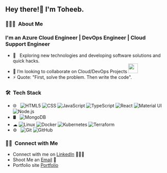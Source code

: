 <h2> Hey there!👋 I'm Toheeb.</h2>

<h3> 👨🏻‍💻 &nbsp;About Me </h3>

<h3> I'm an Azure Cloud Engineer | DevOps Engineer | Cloud Support Engineer </h3>

- 🤔 &nbsp; Exploring new technologies and developing software solutions and quick hacks.
- 👯 I’m looking to collaborate on Cloud/DevOps Projects <img src="https://media.giphy.com/media/WUlplcMpOCEmTGBtBW/giphy.gif" width="30">
- ⚡ Quote: "First, solve the problem. Then write the code".

<h3> 🛠 &nbsp;Tech Stack</h3>

- 🌐 &nbsp;
  ![HTML5](https://img.shields.io/badge/-HTML5-333333?style=flat&logo=HTML5)
  ![CSS](https://img.shields.io/badge/-CSS-333333?style=flat&logo=CSS3&logoColor=1572B6)
  ![JavaScript](https://img.shields.io/badge/-JavaScript-333333?style=flat&logo=javascript)
  ![TypeScript](https://img.shields.io/badge/-TypeScript-333333?style=flat&logo=typescript)
  ![React](https://img.shields.io/badge/-React-333333?style=flat&logo=react)
  ![Material UI](https://img.shields.io/badge/-MaterialUI-333333?style=flat&logo=mui&logoColor=563D7C)
  ![Node.js](https://img.shields.io/badge/-Node.js-333333?style=flat&logo=node.js)
- 🛢 &nbsp;
  ![MongoDB](https://img.shields.io/badge/-MongoDB-333333?style=flat&logo=mongodb)
- ☁ 
  ![Linux](https://img.shields.io/badge/-linux-333333?style=flat&logo=linux)
  ![Docker](https://img.shields.io/badge/-Docker-333333?style=flat&logo=docker)
  ![Kubernetes](https://img.shields.io/badge/-Kubernetes-333333?style=flat&logo=Kubernetes)
  ![Terraform](https://img.shields.io/badge/-Terraform-333333?style=flat&logo=terraform)
- ⚙️ &nbsp;
  ![Git](https://img.shields.io/badge/-Git-333333?style=flat&logo=git)
  ![GitHub](https://img.shields.io/badge/-GitHub-333333?style=flat&logo=github)
  
<h3> 🤝🏻 &nbsp;Connect with Me </h3>

- Connect with me on [LinkedIn](https://www.linkedin.com/in/toheeb-yekeen-10aa0a127/) 👨🏻‍💻
- Shoot Me an [Email](toheebyekeen@gmail.com) 💌
- Portfolio site [Portfolio](https://toheebyekeen.netlify.app/)
